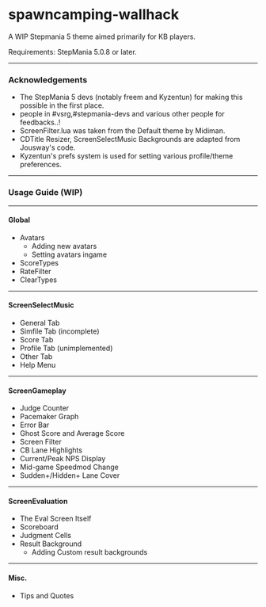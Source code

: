 # spawncamping-wallhack
A WIP Stepmania 5 theme aimed primarily for KB players. 

Requirements: StepMania 5.0.8 or later.

---
### Acknowledgements
* The StepMania 5 devs (notably freem and Kyzentun) for making this possible in the first place.
* people in #vsrg,#stepmania-devs and various other people for feedbacks..!
* ScreenFilter.lua was taken from the Default theme by Midiman.
* CDTitle Resizer, ScreenSelectMusic Backgrounds are adapted from Jousway's code.
* Kyzentun's prefs system is used for setting various profile/theme preferences.

---
### Usage Guide (WIP)
---
#### Global
* Avatars
  * Adding new avatars
  * Setting avatars ingame
* ScoreTypes
* RateFilter
* ClearTypes

---
#### ScreenSelectMusic
* General Tab
* Simfile Tab (incomplete)
* Score Tab
* Profile Tab (unimplemented)
* Other Tab
* Help Menu

---
#### ScreenGameplay
* Judge Counter
* Pacemaker Graph
* Error Bar
* Ghost Score and Average Score
* Screen Filter
* CB Lane Highlights
* Current/Peak NPS Display
* Mid-game Speedmod Change
* Sudden+/Hidden+ Lane Cover

---
#### ScreenEvaluation
* The Eval Screen Itself 
* Scoreboard 
* Judgment Cells 
* Result Background
  * Adding Custom result backgrounds

---
#### Misc.
* Tips and Quotes
